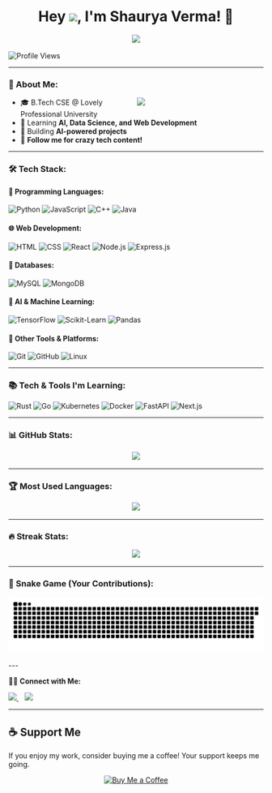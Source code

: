 <h1 align="center">Hey <img src="https://media.giphy.com/media/hvRJCLFzcasrR4ia7z/giphy.gif" width="30px">, I'm Shaurya Verma! 🚀</h1>

<p align="center">

</p>

<p align="center"> 
  <img src="https://readme-typing-svg.herokuapp.com?font=Fira+Code&duration=3000&pause=1000&color=00FF00&center=true&vCenter=true&width=435&lines=Full-Stack+Dev+%7C+AI+%7C+Data+Science;Building+Cool+Projects!;Follow+for+Tech+%26+Coding+Stuff!">
</p>

![Profile Views](https://komarev.com/ghpvc/?username=shauryaverma03&color=green)

---

### 🚀 About Me:
<img align="right" width="250" src="https://media.giphy.com/media/qgQUggAC3Pfv687qPC/giphy.gif">

- 🎓 B.Tech CSE @ Lovely Professional University  
- 🌱 Learning **AI, Data Science, and Web Development**  
- 🚀 Building **AI-powered projects**  
- 📢 **Follow me for crazy tech content!**  

---

### 🛠 Tech Stack:
#### **🚀 Programming Languages:**  
![Python](https://img.shields.io/badge/Python-3776AB?style=for-the-badge&logo=python&logoColor=white)
![JavaScript](https://img.shields.io/badge/JavaScript-F7DF1E?style=for-the-badge&logo=javascript&logoColor=black)
![C++](https://img.shields.io/badge/C++-00599C?style=for-the-badge&logo=cplusplus&logoColor=white)
![Java](https://img.shields.io/badge/Java-007396?style=for-the-badge&logo=java&logoColor=white)

#### **🌐 Web Development:**   
![HTML](https://img.shields.io/badge/HTML5-E34F26?style=for-the-badge&logo=html5&logoColor=white)
![CSS](https://img.shields.io/badge/CSS3-1572B6?style=for-the-badge&logo=css3&logoColor=white)
![React](https://img.shields.io/badge/React-61DAFB?style=for-the-badge&logo=react&logoColor=black)
![Node.js](https://img.shields.io/badge/Node.js-339933?style=for-the-badge&logo=node.js&logoColor=white)
![Express.js](https://img.shields.io/badge/Express.js-000000?style=for-the-badge&logo=express&logoColor=white)

#### **💾 Databases:**  
![MySQL](https://img.shields.io/badge/MySQL-4479A1?style=for-the-badge&logo=mysql&logoColor=white)
![MongoDB](https://img.shields.io/badge/MongoDB-4EA94B?style=for-the-badge&logo=mongodb&logoColor=white)

#### **🤖 AI & Machine Learning:**  
![TensorFlow](https://img.shields.io/badge/TensorFlow-FF6F00?style=for-the-badge&logo=tensorflow&logoColor=white)
![Scikit-Learn](https://img.shields.io/badge/Scikit--Learn-F7931E?style=for-the-badge&logo=scikit-learn&logoColor=white)
![Pandas](https://img.shields.io/badge/Pandas-150458?style=for-the-badge&logo=pandas&logoColor=white)

#### **🔧 Other Tools & Platforms:**  
![Git](https://img.shields.io/badge/Git-F05032?style=for-the-badge&logo=git&logoColor=white)
![GitHub](https://img.shields.io/badge/GitHub-181717?style=for-the-badge&logo=github&logoColor=white)
![Linux](https://img.shields.io/badge/Linux-FCC624?style=for-the-badge&logo=linux&logoColor=black)

---

### 📚 Tech & Tools I'm Learning:
![Rust](https://img.shields.io/badge/Rust-000000?style=for-the-badge&logo=rust&logoColor=white)
![Go](https://img.shields.io/badge/Go-00ADD8?style=for-the-badge&logo=go&logoColor=white)
![Kubernetes](https://img.shields.io/badge/Kubernetes-326CE5?style=for-the-badge&logo=kubernetes&logoColor=white)
![Docker](https://img.shields.io/badge/Docker-2496ED?style=for-the-badge&logo=docker&logoColor=white)
![FastAPI](https://img.shields.io/badge/FastAPI-009688?style=for-the-badge&logo=fastapi&logoColor=white)
![Next.js](https://img.shields.io/badge/Next.js-000000?style=for-the-badge&logo=next.js&logoColor=white)

---

### 📊 GitHub Stats:
<p align="center">
  <img src="https://github-readme-stats.vercel.app/api?username=shauryaverma03&show_icons=true&theme=radical">
</p>

---

### 🏆 Most Used Languages:
<p align="center">
  <img src="https://github-readme-stats.vercel.app/api/top-langs/?username=shauryaverma03&langs_count=8&layout=compact&theme=radical">
</p>

---

### 🔥 Streak Stats:
<p align="center">
  <img src="https://github-readme-streak-stats.herokuapp.com/?user=shauryaverma03&theme=dark">
</p>

---

### 🐍 Snake Game (Your Contributions):

<p align="center">
  <img src="https://github.com/shauryaverma03/shauryaverma03/blob/output/github-snake-dark.svg">
</p>
---

👨‍💻 **Connect with Me:**  

<p align="left">
  <a href="https://www.linkedin.com/in/shaurya47/">
    <img src="https://cdn-icons-png.flaticon.com/512/174/174857.png" width="40px">
  </a>
  &nbsp;&nbsp;
  <a href="https://www.instagram.com/shaurya_verma03/">
    <img src="https://upload.wikimedia.org/wikipedia/commons/a/a5/Instagram_icon.png" width="40px">
  </a>
</p>

---

## ☕ Support Me  

If you enjoy my work, consider buying me a coffee! Your support keeps me going.  

<p align="center">
  <a href="https://www.buymeacoffee.com/shauryaverh" target="_blank">
    <img src="https://cdn.buymeacoffee.com/buttons/v2/default-yellow.png" alt="Buy Me a Coffee" width="200">
  </a>
</p>
